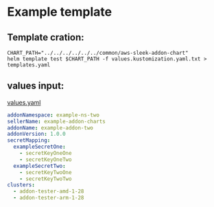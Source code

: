 # Example template

## Template cration:

```shell
CHART_PATH="../../../../../../common/aws-sleek-addon-chart"
helm template test $CHART_PATH -f values.kustomization.yaml.txt > templates.yaml
```

## values input:

[values.yaml](values.yaml.txt)

```yaml
addonNamespace: example-ns-two
sellerName: example-addon-charts
addonName: example-addon-two
addonVersion: 1.0.0
secretMapping:
  exampleSecretOne:
    - secretKeyOneOne
    - secretKeyOneTwo
  exampleSecretTwo:
    - secretKeyTwoOne
    - secretKeyTwoTwo
clusters:
  - addon-tester-amd-1-28
  - addon-tester-arm-1-28
```

